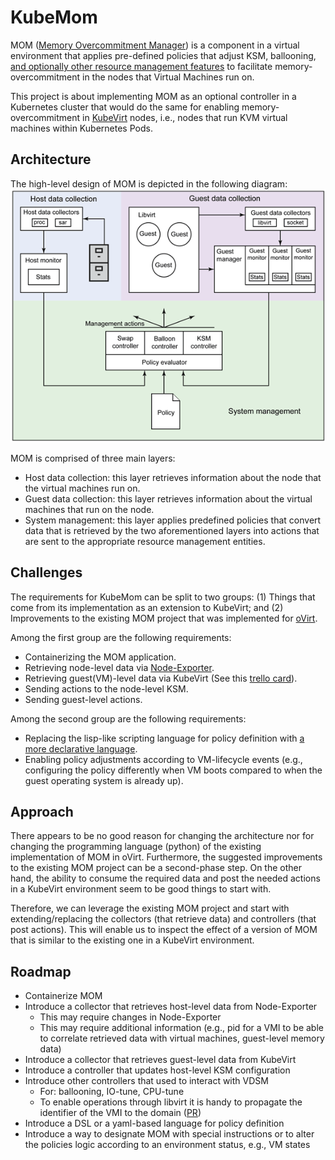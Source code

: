 # KubeMom

MOM ([Memory Overcommitment Manager](https://www.ovirt.org/develop/projects/mom.html)) is a component in a virtual environment that applies pre-defined policies that adjust KSM, ballooning, [and optionally other resource management features](https://www.ibm.com/developerworks/library/l-overcommit-kvm-resources/) to facilitate memory-overcommitment in the nodes that Virtual Machines run on.

This project is about implementing MOM as an optional controller in a Kubernetes cluster that would do the same for enabling memory-overcommitment in [KubeVirt](https://kubevirt.io/) nodes, i.e., nodes that run KVM virtual machines within Kubernetes Pods.

## Architecture
The high-level design of MOM is depicted in the following diagram:
![Architecture](wiki_resources/figure2.gif)

MOM is comprised of three main layers:
- Host data collection: this layer retrieves information about the node that the virtual machines run on.
- Guest data collection: this layer retrieves information about the virtual machines that run on the node.
- System management: this layer applies predefined policies that convert data that is retrieved by the two aforementioned layers into actions that are sent to the appropriate resource management entities.

## Challenges
The requirements for KubeMom can be split to two groups: (1) Things that come from its implementation as an extension to KubeVirt; and (2) Improvements to the existing MOM project that was implemented for [oVirt](https://ovirt.org/).

Among the first group are the following requirements:
- Containerizing the MOM application.
- Retrieving node-level data via [Node-Exporter](https://github.com/prometheus/node_exporter/blob/master/README.md).
- Retrieving guest(VM)-level data via KubeVirt (See this [trello card](https://trello.com/c/izETePlZ/79-8epic-detailed-monitoring-expose-vm-internal-metrics-initiative-perfscale-baseline)).
- Sending actions to the node-level KSM.
- Sending guest-level actions.

Among the second group are the following requirements:
- Replacing the lisp-like scripting language for policy definition with [a more declarative language](https://ovirt.org/develop/release-management/features/sla/mom-declarative-language.html).
- Enabling policy adjustments according to VM-lifecycle events (e.g., configuring the policy differently when VM boots compared to when the guest operating system is already up).

## Approach
There appears to be no good reason for changing the architecture nor for changing the programming language (python) of the existing implementation of MOM in oVirt. Furthermore, the suggested improvements to the existing MOM project can be a second-phase step. On the other hand, the ability to consume the required data and post the needed actions in a KubeVirt environment seem to be good things to start with.

Therefore, we can leverage the existing MOM project and start with extending/replacing the collectors (that retrieve data) and controllers (that post actions). This will enable us to inspect the effect of a version of MOM that is similar to the existing one in a KubeVirt environment.

## Roadmap
- Containerize MOM
- Introduce a collector that retrieves host-level data from Node-Exporter
  - This may require changes in Node-Exporter
  - This may require additional information (e.g., pid for a VMI to be able to correlate retrieved data with virtual machines, guest-level memory data)
- Introduce a collector that retrieves guest-level data from KubeVirt
- Introduce a controller that updates host-level KSM configuration
- Introduce other controllers that used to interact with VDSM
  - For: ballooning, IO-tune, CPU-tune
  - To enable operations through libvirt it is handy to propagate the identifier of the VMI to the domain ([PR](https://github.com/kubevirt/kubevirt/pull/1883))
- Introduce a DSL or a yaml-based language for policy definition
- Introduce a way to designate MOM with special instructions or to alter the policies logic according to an environment status, e.g., VM states
